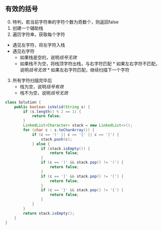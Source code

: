 ## 有效的括号


0. 特判，若当前字符串的字符个数为奇数个，则返回false
1. 创建一个辅助栈
2. 遍历字符串，获取每个字符
  * 遇见左字符，将左字符入栈
  * 遇见右字符
   	* 如果栈是空的，说明*括号无效*
   	* 如果栈不为空，将栈顶字符出栈，与右字符匹配
     		* 如果左右字符不匹配，说明*括号无效*
     		* 如果左右字符匹配，继续扫描下一个字符
3. 所有字符扫描完毕后
   * 栈为空，说明*括号有效*
   * 栈不为空，说明*括号无效*


~~~java
class Solution {
    public boolean isValid(String s) {
        if (s.length() % 2 == 1) {
            return false;
        }
        LinkedList<Character> stack = new LinkedList<>();
        for (char c : s.toCharArray()) {
            if (c == '(' || c == '{' || c == '[') {
                stack.push(c);
            } else {
                if (stack.isEmpty()) {
                    return false;
                }
                if (c == ')' && stack.pop() != '(') {
                    return false;
                }
                if (c == ']' && stack.pop() != '[') {
                    return false;
                }
                if (c == '}' && stack.pop() != '{') {
                    return false;
                }
            }
        }
        return stack.isEmpty();
    }
}
~~~

